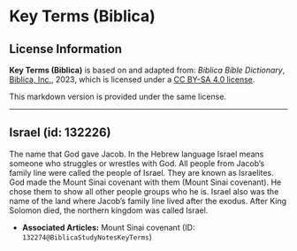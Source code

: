 # Key Terms (Biblica)

## License Information

**Key Terms (Biblica)** is based on and adapted from: _Biblica Bible Dictionary_, [Biblica, Inc.](https://www.biblica.com/), 2023, which is licensed under a [CC BY-SA 4.0 license](https://creativecommons.org/licenses/by-sa/4.0/legalcode.en).

This markdown version is provided under the same license.



--------------------------------

## Israel (id: 132226)

The name that God gave Jacob. In the Hebrew language Israel means someone who struggles or wrestles with God. All people from Jacob’s family line were called the people of Israel. They are known as Israelites. God made the Mount Sinai covenant with them (Mount Sinai covenant). He chose them to show all other people groups who he is. Israel also was the name of the land where Jacob’s family line lived after the exodus. After King Solomon died, the northern kingdom was called Israel.

* **Associated Articles:** Mount Sinai covenant (ID: `132274@BiblicaStudyNotesKeyTerms`)

